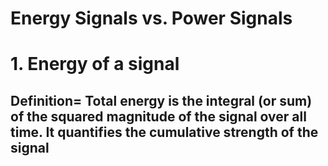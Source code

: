 # Energy Signals vs. Power Signals

# 1. Energy of a signal

## Definition= Total energy is the integral (or sum) of the squared magnitude of the signal over all time. It quantifies the cumulative strength of the signal
